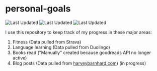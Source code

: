 # personal-goals
![Last Updated](https://img.shields.io/date/1626664176?color=FC4C02&label=Fitness%20Updated&logo=strava)
![Last Updated](https://img.shields.io/date/1626664176?color=7ac70c&label=Language%20Updated&logo=duolingo)
![Last Updated](https://img.shields.io/date/1626664176?color=e9e5cd&label=Books%20Updated&logo=goodreads)

I use this repository to keep track of my progress in these major areas:

1. Fitness (Data pulled from Strava)
2. Language learning (Data pulled from Duolingo)
3. Books read ("Manually" created because goodreads API no longer active)
4. Blog posts (Data pulled from [harveybarnhard.com](https://harveybarnhard.com)) (in progress)
